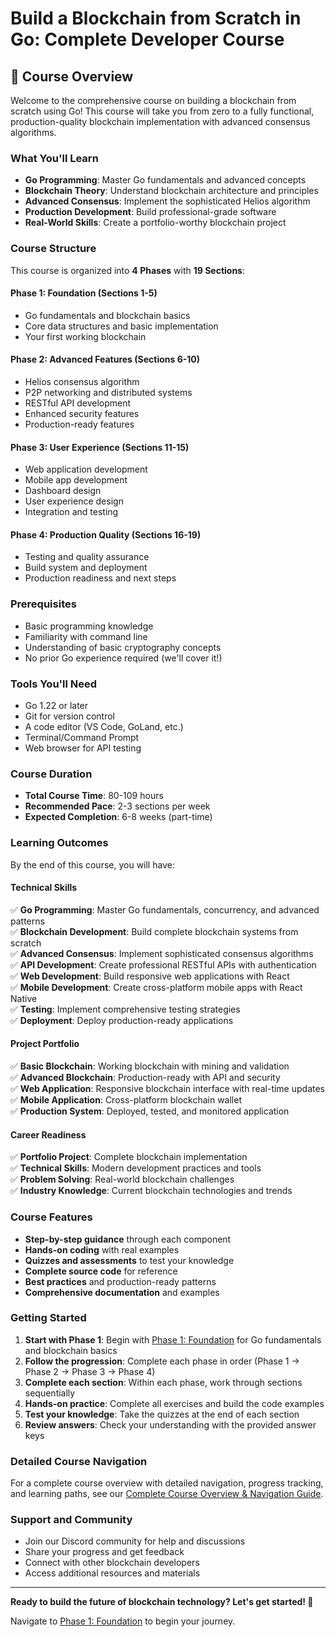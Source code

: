 # Build a Blockchain from Scratch in Go: Complete Developer Course

## 🎯 Course Overview

Welcome to the comprehensive course on building a blockchain from scratch using Go! This course will take you from zero to a fully functional, production-quality blockchain implementation with advanced consensus algorithms.

### **What You'll Learn**

- **Go Programming**: Master Go fundamentals and advanced concepts
- **Blockchain Theory**: Understand blockchain architecture and principles
- **Advanced Consensus**: Implement the sophisticated Helios algorithm
- **Production Development**: Build professional-grade software
- **Real-World Skills**: Create a portfolio-worthy blockchain project

### **Course Structure**

This course is organized into **4 Phases** with **19 Sections**:

#### **Phase 1: Foundation** (Sections 1-5)
- Go fundamentals and blockchain basics
- Core data structures and basic implementation
- Your first working blockchain

#### **Phase 2: Advanced Features** (Sections 6-10)
- Helios consensus algorithm
- P2P networking and distributed systems
- RESTful API development
- Enhanced security features
- Production-ready features

#### **Phase 3: User Experience** (Sections 11-15)
- Web application development
- Mobile app development
- Dashboard design
- User experience design
- Integration and testing

#### **Phase 4: Production Quality** (Sections 16-19)
- Testing and quality assurance
- Build system and deployment
- Production readiness and next steps

### **Prerequisites**

- Basic programming knowledge
- Familiarity with command line
- Understanding of basic cryptography concepts
- No prior Go experience required (we'll cover it!)

### **Tools You'll Need**

- Go 1.22 or later
- Git for version control
- A code editor (VS Code, GoLand, etc.)
- Terminal/Command Prompt
- Web browser for API testing

### **Course Duration**

- **Total Course Time**: 80-109 hours
- **Recommended Pace**: 2-3 sections per week
- **Expected Completion**: 6-8 weeks (part-time)

### **Learning Outcomes**

By the end of this course, you will have:

#### **Technical Skills**
✅ **Go Programming**: Master Go fundamentals, concurrency, and advanced patterns  
✅ **Blockchain Development**: Build complete blockchain systems from scratch  
✅ **Advanced Consensus**: Implement sophisticated consensus algorithms  
✅ **API Development**: Create professional RESTful APIs with authentication  
✅ **Web Development**: Build responsive web applications with React  
✅ **Mobile Development**: Create cross-platform mobile apps with React Native  
✅ **Testing**: Implement comprehensive testing strategies  
✅ **Deployment**: Deploy production-ready applications  

#### **Project Portfolio**
✅ **Basic Blockchain**: Working blockchain with mining and validation  
✅ **Advanced Blockchain**: Production-ready with API and security  
✅ **Web Application**: Responsive blockchain interface with real-time updates  
✅ **Mobile Application**: Cross-platform blockchain wallet  
✅ **Production System**: Deployed, tested, and monitored application  

#### **Career Readiness**
✅ **Portfolio Project**: Complete blockchain implementation  
✅ **Technical Skills**: Modern development practices and tools  
✅ **Problem Solving**: Real-world blockchain challenges  
✅ **Industry Knowledge**: Current blockchain technologies and trends  

### **Course Features**

- **Step-by-step guidance** through each component
- **Hands-on coding** with real examples
- **Quizzes and assessments** to test your knowledge
- **Complete source code** for reference
- **Best practices** and production-ready patterns
- **Comprehensive documentation** and examples

### **Getting Started**

1. **Start with Phase 1**: Begin with [Phase 1: Foundation](./phase1/README.md) for Go fundamentals and blockchain basics
2. **Follow the progression**: Complete each phase in order (Phase 1 → Phase 2 → Phase 3 → Phase 4)
3. **Complete each section**: Within each phase, work through sections sequentially
4. **Hands-on practice**: Complete all exercises and build the code examples
5. **Test your knowledge**: Take the quizzes at the end of each section
6. **Review answers**: Check your understanding with the provided answer keys

### **Detailed Course Navigation**

For a complete course overview with detailed navigation, progress tracking, and learning paths, see our [Complete Course Overview & Navigation Guide](./COURSE_OVERVIEW.md).

### **Support and Community**

- Join our Discord community for help and discussions
- Share your progress and get feedback
- Connect with other blockchain developers
- Access additional resources and materials

---

**Ready to build the future of blockchain technology? Let's get started! 🚀**

Navigate to [Phase 1: Foundation](./phase1/README.md) to begin your journey.

